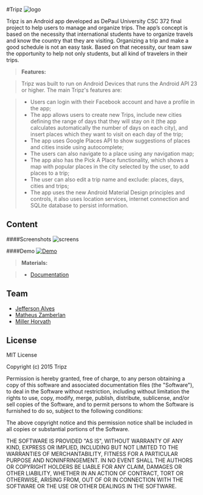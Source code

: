 #Tripz
![logo](https://cloud.githubusercontent.com/assets/7515790/14262161/ad46331e-fa79-11e5-8be3-4e76af0bab23.jpg)

Tripz is an Android app developed as DePaul University CSC 372 final project to help users to manage and organize trips. The app’s concept is based on the necessity that international students have to organize travels and know the country that they are visiting. Organizing a trip and make a good schedule is not an easy task. Based on that necessity, our team saw the opportunity to help not only students, but all kind of travelers in their trips.

> **Features:**

> Tripz was built to run on Android Devices that runs the Android API 23 or higher. The main Tripz's features are:

> -	Users can login with their Facebook account and have a profile in the app;
> -	The app allows users to create new Trips, include new cities defining the range of days that they will stay on it (the app calculates automatically the number of days on each city), and insert places which they want to visit on each day of the trip;
> -	The app uses Google Places API to show suggestions of places and cities inside using autocomplete;
> -	The users can also navigate to a place using any navigation map;
> -	The app also has the Pick A Place functionality, which shows a map with popular places in the city selected by the user, to add places to a trip;
> -	The user can also edit a trip name and exclude: places, days, cities and trips;
> -	The app uses the new Android Material Design principles and controls, it also uses location services, internet connection and SQLite database to persist information.


Content
-------------
####Screenshots
![screens](https://cloud.githubusercontent.com/assets/7515790/14262162/ad47f384-fa79-11e5-985e-f2da5c76324f.png)

####Demo
[![Demo](https://cloud.githubusercontent.com/assets/7515790/14261701/7d3c12bc-fa77-11e5-840a-8f6821cdb9b4.png)](https://www.dropbox.com/s/wbbphzem0r7wdkw/DSC_0005.MOV?oref=e&n=207947429)

> **Materials:**

> - [Documentation](https://github.com/jeffersonalvess/Tripz/files/203231/Final.Project.Documentation.pdf)

Team
-------------
- [Jefferson Alves](https://www.linkedin.com/in/jeffersonalvess)
- [Matheus Zamberlan](https://www.linkedin.com/in/matheus-zamberlan-19a8a7109)
- [Miller Horvath](https://www.facebook.com/miller.horvath)


License
-------------
MIT License

Copyright (c) 2015 Tripz

Permission is hereby granted, free of charge, to any person obtaining a copy
of this software and associated documentation files (the "Software"), to deal
in the Software without restriction, including without limitation the rights
to use, copy, modify, merge, publish, distribute, sublicense, and/or sell
copies of the Software, and to permit persons to whom the Software is
furnished to do so, subject to the following conditions:

The above copyright notice and this permission notice shall be included in all
copies or substantial portions of the Software.

THE SOFTWARE IS PROVIDED "AS IS", WITHOUT WARRANTY OF ANY KIND, EXPRESS OR
IMPLIED, INCLUDING BUT NOT LIMITED TO THE WARRANTIES OF MERCHANTABILITY,
FITNESS FOR A PARTICULAR PURPOSE AND NONINFRINGEMENT. IN NO EVENT SHALL THE
AUTHORS OR COPYRIGHT HOLDERS BE LIABLE FOR ANY CLAIM, DAMAGES OR OTHER
LIABILITY, WHETHER IN AN ACTION OF CONTRACT, TORT OR OTHERWISE, ARISING FROM,
OUT OF OR IN CONNECTION WITH THE SOFTWARE OR THE USE OR OTHER DEALINGS IN THE
SOFTWARE.
